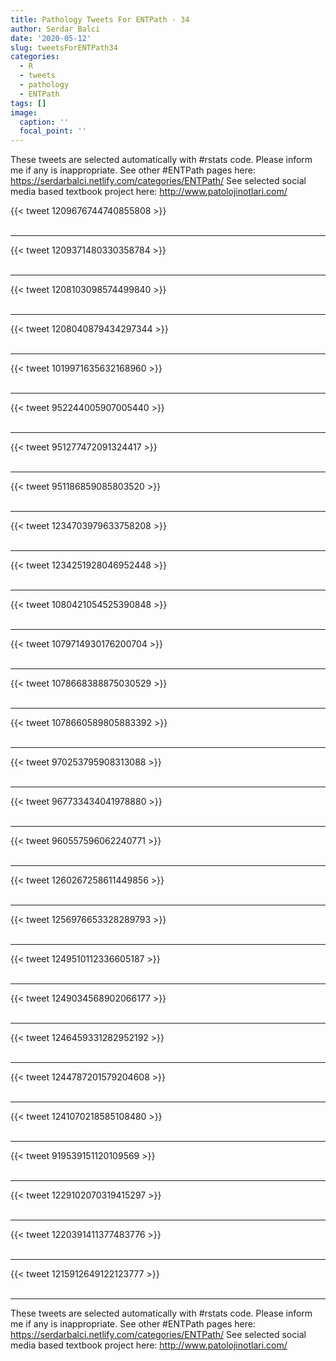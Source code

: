 ```yaml
---
title: Pathology Tweets For ENTPath - 34
author: Serdar Balci
date: '2020-05-12'
slug: tweetsForENTPath34
categories:
  - R
  - tweets
  - pathology
  - ENTPath
tags: []
image:
  caption: ''
  focal_point: ''
---
```



These tweets are selected automatically with #rstats code. Please inform me if any is inappropriate.
See other #ENTPath pages here: https://serdarbalci.netlify.com/categories/ENTPath/ 
See selected social media based textbook project here: http://www.patolojinotlari.com/

{{< tweet 1209676744740855808 >}}
<br>
<br>
<hr>
{{< tweet 1209371480330358784 >}}
<br>
<br>
<hr>
{{< tweet 1208103098574499840 >}}
<br>
<br>
<hr>
{{< tweet 1208040879434297344 >}}
<br>
<br>
<hr>
{{< tweet 1019971635632168960 >}}
<br>
<br>
<hr>
{{< tweet 952244005907005440 >}}
<br>
<br>
<hr>
{{< tweet 951277472091324417 >}}
<br>
<br>
<hr>
{{< tweet 951186859085803520 >}}
<br>
<br>
<hr>
{{< tweet 1234703979633758208 >}}
<br>
<br>
<hr>
{{< tweet 1234251928046952448 >}}
<br>
<br>
<hr>
{{< tweet 1080421054525390848 >}}
<br>
<br>
<hr>
{{< tweet 1079714930176200704 >}}
<br>
<br>
<hr>
{{< tweet 1078668388875030529 >}}
<br>
<br>
<hr>
{{< tweet 1078660589805883392 >}}
<br>
<br>
<hr>
{{< tweet 970253795908313088 >}}
<br>
<br>
<hr>
{{< tweet 967733434041978880 >}}
<br>
<br>
<hr>
{{< tweet 960557596062240771 >}}
<br>
<br>
<hr>
{{< tweet 1260267258611449856 >}}
<br>
<br>
<hr>
{{< tweet 1256976653328289793 >}}
<br>
<br>
<hr>
{{< tweet 1249510112336605187 >}}
<br>
<br>
<hr>
{{< tweet 1249034568902066177 >}}
<br>
<br>
<hr>
{{< tweet 1246459331282952192 >}}
<br>
<br>
<hr>
{{< tweet 1244787201579204608 >}}
<br>
<br>
<hr>
{{< tweet 1241070218585108480 >}}
<br>
<br>
<hr>
{{< tweet 919539151120109569 >}}
<br>
<br>
<hr>
{{< tweet 1229102070319415297 >}}
<br>
<br>
<hr>
{{< tweet 1220391411377483776 >}}
<br>
<br>
<hr>
{{< tweet 1215912649122123777 >}}
<br>
<br>
<hr>


These tweets are selected automatically with #rstats code. Please inform me if any is inappropriate.
See other #ENTPath pages here: https://serdarbalci.netlify.com/categories/ENTPath/ 
See selected social media based textbook project here: http://www.patolojinotlari.com/
